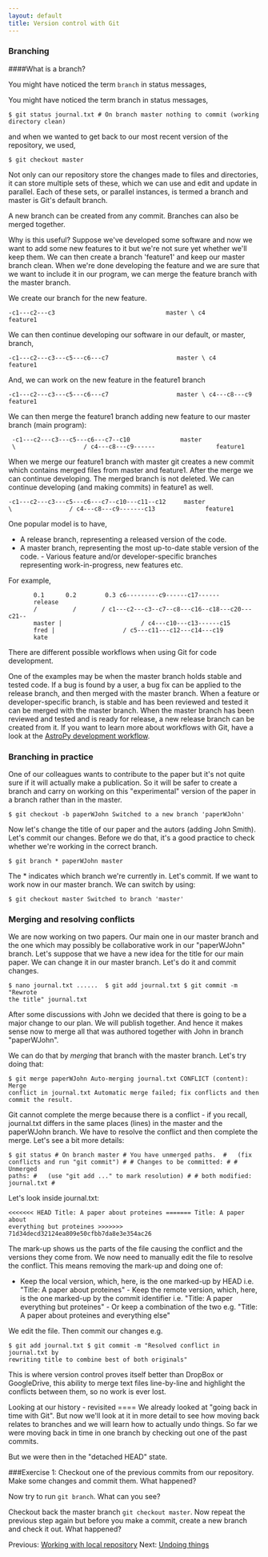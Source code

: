 ```yaml
---
layout: default
title: Version control with Git  
---
```

### Branching

####What is a branch?

You might have noticed the term `branch` in status messages,

You might have noticed the term branch in status messages,

    $ git status journal.txt # On branch master nothing to commit (working
    directory clean)

and when we wanted to get back to our most recent version of the repository, we
used,

    $ git checkout master

Not only can our repository store the changes made to files and directories, it
can store multiple sets of these, which we can use and edit and update in
parallel. Each of these sets, or parallel instances, is termed a branch and
master is Git's default branch. 

 A new branch can be created from any commit. Branches can also be merged
 together. 

 Why is this useful? Suppose we've developed some software and now we want to
 add some new features to it but we're not sure yet whether we'll keep them. We
 can then create a branch 'feature1' and keep our master branch clean. When
 we're done developing the feature and we are sure that we want to include it
 in our program, we can merge the feature branch with the master branch. 
 
 We create our branch for the new feature.

    -c1---c2---c3                               master \ c4
    feature1

We can then continue developing our software in our default, or master, branch,

     
    -c1---c2---c3---c5---c6---c7                   master \ c4
    feature1

And, we can work on the new feature in the feature1 branch

    -c1---c2---c3---c5---c6---c7                   master \ c4---c8---c9
    feature1

We can then merge the feature1 branch adding new feature to our master branch
(main program):

     -c1---c2---c3---c5---c6---c7--c10              master
     \                   / c4---c8---c9------                 feature1

When we merge our feature1 branch with master git creates a new commit which
contains merged files from master and feature1. After the merge we can continue
developing. The merged branch is not deleted. We can continue developing (and
making commits) in feature1 as well.

    -c1---c2---c3---c5---c6---c7--c10---c11--c12     master
    \                / c4---c8---c9-------c13              feature1

One popular model is to have,

-   A release branch, representing a released version of the code.
-   A master branch, representing the most up-to-date stable version of the
code.  -   Various feature and/or developer-specific branches representing
work-in-progress, new features etc.

For example,

	       0.1      0.2        0.3 c6---------c9------c17------
	       release
	       /          /       / c1---c2---c3--c7--c8---c16--c18---c20---c21--
	       master |                      / c4---c10---c13------c15
	       fred |                   / c5---c11---c12---c14---c19
	       kate


There are different possible workflows when using Git for code development. 

One of the examples may be when the master branch holds stable and tested code.
If a bug is found by a user, a bug fix can be applied to the release branch,
and then merged with the master branch.  When a feature or developer-specific
branch, is stable and has been reviewed and tested it can be merged with the
master branch. When the master branch has been reviewed and tested and is ready
for release, a new release branch can be created from it.  If you want to learn
more about workflows with Git, have a look at the [AstroPy development
workflow](http://astropy.readthedocs.org/en/latest/development/workflow/development_workflow.html).


### Branching in practice

One of our colleagues wants to contribute to the paper but it's not quite sure
if it will actually make a publication. So it will be safer to create a branch
and carry on working on this "experimental" version of the paper in a branch
rather than in the master.

    $ git checkout -b paperWJohn Switched to a new branch 'paperWJohn'

Now let's change the title of our paper and the autors (adding John Smith).
Let's commit our changes. Before we do that, it's a good practice to check
whether we're working in the correct branch.

    $ git branch * paperWJohn master

The * indicates which branch we're currently in. Let's commit. If we want to
work now in our master branch. We can switch by using:

    $ git checkout master Switched to branch 'master'

### Merging and resolving conflicts

We are now working on two papers. Our main one in our master branch and the one
which may possibly be collaborative work in our "paperWJohn" branch. Let's
suppose that we have a new idea for the title for our main paper. We can change
it in our master branch. Let's do it and commit changes.

    $ nano journal.txt ......  $ git add journal.txt $ git commit -m "Rewrote
    the title" journal.txt

After some discussions with John we decided that there is going to be a major
change to our plan. We will publish together. And hence it makes sense now to
merge all that was authored together with John in branch "paperWJohn". 

 We can do that by *merging* that branch with the master branch. Let's try
 doing that:

    $ git merge paperWJohn Auto-merging journal.txt CONFLICT (content): Merge
    conflict in journal.txt Automatic merge failed; fix conflicts and then
    commit the result.

Git cannot complete the merge because there is a conflict - if you recall,
journal.txt differs in the same places (lines) in the master and the paperWJohn
branch. We have to resolve the conflict and then complete the merge. Let's see
a bit more details:

    $ git status # On branch master # You have unmerged paths.  #   (fix
    conflicts and run "git commit") # # Changes to be committed: # # Unmerged
    paths: #   (use "git add ..." to mark resolution) # # both modified:
    journal.txt #

Let's look inside journal.txt:

    <<<<<<< HEAD Title: A paper about proteines ======= Title: A paper about
    everything but proteines >>>>>>> 71d34decd32124ea809e50cfbb7da8e3e354ac26 

The mark-up shows us the parts of the file causing the conflict and the
versions they come from. We now need to manually edit the file to resolve the
conflict. This means removing the mark-up and doing one of:

-   Keep the local version, which, here, is the one marked-up by HEAD i.e.
"Title: A paper about proteines" -   Keep the remote version, which, here, is
the one marked-up by the commit identifier i.e. "Title: A paper everything but
proteines" -   Or keep a combination of the two e.g. "Title: A paper about
proteines and everything else"

We edit the file. Then commit our changes e.g.

    $ git add journal.txt $ git commit -m "Resolved conflict in journal.txt by
    rewriting title to combine best of both originals"

This is where version control proves itself better than DropBox or GoogleDrive,
this ability to merge text files line-by-line and highlight the conflicts
between them, so no work is ever lost.


Looking at our history - revisited ==== We already looked at "going back in
time with Git". But now we'll look at it in more detail to see how moving back
relates to branches and we will learn how to actually undo things. So far we
were moving back in time in one branch by checking out one of the past commits. 

But we were then in the "detached HEAD" state.

###Exercise 1: Checkout one of the previous commits from our repository. Make
some changes and commit them. What happened?

Now try to run `git branch`. What can you see?

Checkout back the master branch `git checkout master`. Now repeat the previous
step again but before you make a commit, create a new branch and check it out.
What happened?


Previous: [Working with local repository](2_Local.md) Next: [Undoing
things](4_Undoing.md)




